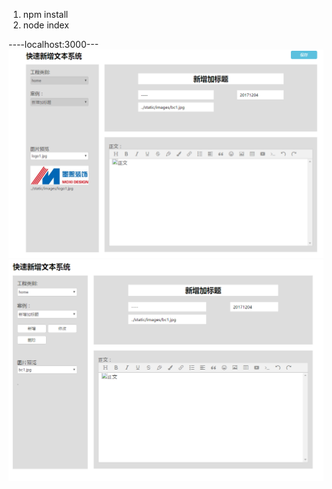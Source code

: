1. npm   install 
2. node index


----localhost:3000---
![ABC](https://github.com/EGsnn/json-edit/blob/master/page/static/img/33.png?raw=true) 
![ABC](https://github.com/EGsnn/json-edit/blob/master/page/static/img/212.png?raw=true) 

